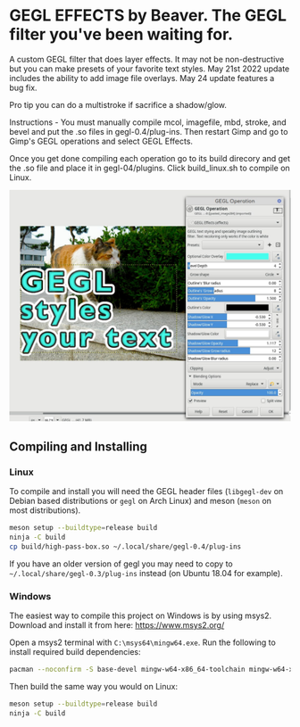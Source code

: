 GEGL EFFECTS by Beaver. The GEGL filter you've been waiting for.
=========

A custom GEGL filter that does layer effects. It may not be non-destructive but 
you can make presets of your favorite text styles. May 21st 2022 update includes the ability to add image file overlays. May 24 update features a bug fix. 

Pro tip you can do a multistroke if sacrifice a shadow/glow.


Instructions -
You must manually compile mcol, imagefile, mbd, stroke, and bevel and put the .so files in gegl-0.4/plug-ins. Then restart Gimp and go to Gimp's GEGL operations and select GEGL Effects.

Once you get done compiling each operation go to its build direcory and get the
.so file and place it in gegl-04/plugins. Click build_linux.sh to compile on Linux.


![image preview](preview_4.png )
## Compiling and Installing

### Linux

To compile and install you will need the GEGL header files (`libgegl-dev` on
Debian based distributions or `gegl` on Arch Linux) and meson (`meson` on
most distributions).

```bash
meson setup --buildtype=release build
ninja -C build
cp build/high-pass-box.so ~/.local/share/gegl-0.4/plug-ins
```

If you have an older version of gegl you may need to copy to `~/.local/share/gegl-0.3/plug-ins`
instead (on Ubuntu 18.04 for example).



### Windows

The easiest way to compile this project on Windows is by using msys2.  Download
and install it from here: https://www.msys2.org/

Open a msys2 terminal with `C:\msys64\mingw64.exe`.  Run the following to
install required build dependencies:

```bash
pacman --noconfirm -S base-devel mingw-w64-x86_64-toolchain mingw-w64-x86_64-meson mingw-w64-x86_64-gegl
```

Then build the same way you would on Linux:

```bash
meson setup --buildtype=release build
ninja -C build
```



